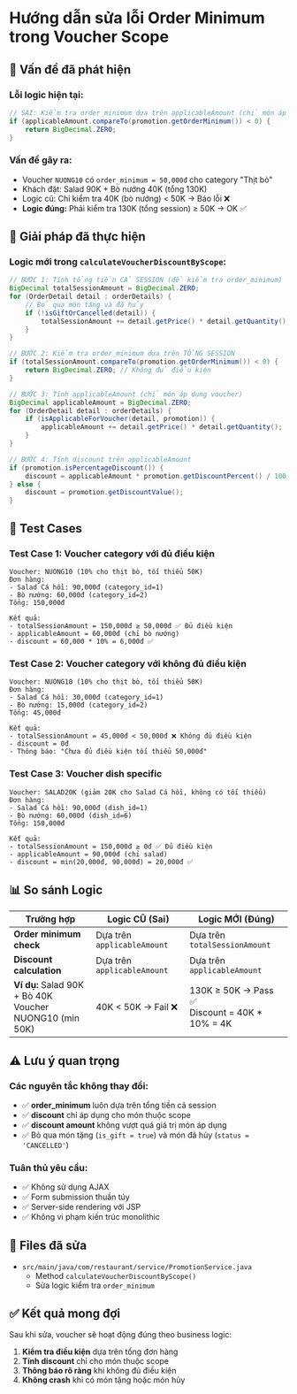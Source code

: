# Hướng dẫn sửa lỗi Order Minimum trong Voucher Scope

## 🚨 Vấn đề đã phát hiện

### Lỗi logic hiện tại:
```java
// SAI: Kiểm tra order_minimum dựa trên applicableAmount (chỉ món áp dụng voucher)
if (applicableAmount.compareTo(promotion.getOrderMinimum()) < 0) {
    return BigDecimal.ZERO;
}
```

### Vấn đề gây ra:
- Voucher `NUONG10` có `order_minimum = 50,000đ` cho category "Thịt bò" 
- Khách đặt: Salad 90K + Bò nướng 40K (tổng 130K)
- Logic cũ: Chỉ kiểm tra 40K (bò nướng) < 50K → Báo lỗi ❌
- **Logic đúng:** Phải kiểm tra 130K (tổng session) ≥ 50K → OK ✅

## 🔧 Giải pháp đã thực hiện

### Logic mới trong `calculateVoucherDiscountByScope`:

```java
// BƯỚC 1: Tính tổng tiền CẢ SESSION (để kiểm tra order_minimum)
BigDecimal totalSessionAmount = BigDecimal.ZERO;
for (OrderDetail detail : orderDetails) {
    // Bỏ qua món tặng và đã hủy
    if (!isGiftOrCancelled(detail)) {
        totalSessionAmount += detail.getPrice() * detail.getQuantity();
    }
}

// BƯỚC 2: Kiểm tra order_minimum dựa trên TỔNG SESSION
if (totalSessionAmount.compareTo(promotion.getOrderMinimum()) < 0) {
    return BigDecimal.ZERO; // Không đủ điều kiện
}

// BƯỚC 3: Tính applicableAmount (chỉ món áp dụng voucher)
BigDecimal applicableAmount = BigDecimal.ZERO;
for (OrderDetail detail : orderDetails) {
    if (isApplicableForVoucher(detail, promotion)) {
        applicableAmount += detail.getPrice() * detail.getQuantity();
    }
}

// BƯỚC 4: Tính discount trên applicableAmount
if (promotion.isPercentageDiscount()) {
    discount = applicableAmount * promotion.getDiscountPercent() / 100;
} else {
    discount = promotion.getDiscountValue();
}
```

## 🧪 Test Cases

### Test Case 1: Voucher category với đủ điều kiện
```
Voucher: NUONG10 (10% cho thịt bò, tối thiểu 50K)
Đơn hàng:
- Salad Cá hồi: 90,000đ (category_id=1) 
- Bò nướng: 60,000đ (category_id=2)
Tổng: 150,000đ

Kết quả:
- totalSessionAmount = 150,000đ ≥ 50,000đ ✅ Đủ điều kiện  
- applicableAmount = 60,000đ (chỉ bò nướng)
- discount = 60,000 * 10% = 6,000đ ✅
```

### Test Case 2: Voucher category với không đủ điều kiện
```
Voucher: NUONG10 (10% cho thịt bò, tối thiểu 50K)
Đơn hàng:
- Salad Cá hồi: 30,000đ (category_id=1)
- Bò nướng: 15,000đ (category_id=2)  
Tổng: 45,000đ

Kết quả:
- totalSessionAmount = 45,000đ < 50,000đ ❌ Không đủ điều kiện
- discount = 0đ
- Thông báo: "Chưa đủ điều kiện tối thiểu 50,000đ"
```

### Test Case 3: Voucher dish specific
```
Voucher: SALAD20K (giảm 20K cho Salad Cá hồi, không có tối thiểu)
Đơn hàng:
- Salad Cá hồi: 90,000đ (dish_id=1)
- Bò nướng: 60,000đ (dish_id=6)
Tổng: 150,000đ

Kết quả:
- totalSessionAmount = 150,000đ ≥ 0đ ✅ Đủ điều kiện
- applicableAmount = 90,000đ (chỉ salad)  
- discount = min(20,000đ, 90,000đ) = 20,000đ ✅
```

## 📊 So sánh Logic

| Trường hợp | Logic CŨ (Sai) | Logic MỚI (Đúng) |
|------------|------------------|-------------------|
| **Order minimum check** | Dựa trên `applicableAmount` | Dựa trên `totalSessionAmount` |
| **Discount calculation** | Dựa trên `applicableAmount` | Dựa trên `applicableAmount` |
| **Ví dụ:** Salad 90K + Bò 40K<br/>Voucher NUONG10 (min 50K) | 40K < 50K → Fail ❌ | 130K ≥ 50K → Pass ✅<br/>Discount = 40K * 10% = 4K |

## ⚠️ Lưu ý quan trọng

### Các nguyên tắc không thay đổi:
- ✅ **order_minimum** luôn dựa trên tổng tiền cả session
- ✅ **discount** chỉ áp dụng cho món thuộc scope  
- ✅ **discount amount** không vượt quá giá trị món áp dụng
- ✅ Bỏ qua món tặng (`is_gift = true`) và món đã hủy (`status = 'CANCELLED'`)

### Tuân thủ yêu cầu:
- ✅ Không sử dụng AJAX
- ✅ Form submission thuần túy
- ✅ Server-side rendering với JSP
- ✅ Không vi phạm kiến trúc monolithic

## 🔄 Files đã sửa

- `src/main/java/com/restaurant/service/PromotionService.java`
  - Method `calculateVoucherDiscountByScope()` 
  - Sửa logic kiểm tra `order_minimum`

## ✅ Kết quả mong đợi

Sau khi sửa, voucher sẽ hoạt động đúng theo business logic:
1. **Kiểm tra điều kiện** dựa trên tổng đơn hàng
2. **Tính discount** chỉ cho món thuộc scope
3. **Thông báo rõ ràng** khi không đủ điều kiện
4. **Không crash** khi có món tặng hoặc món hủy 